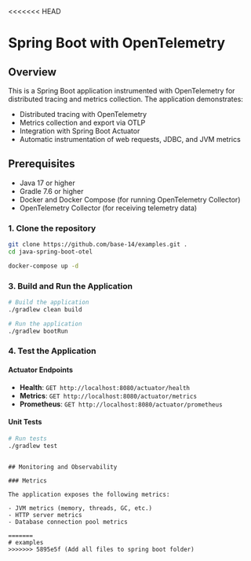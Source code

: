 <<<<<<< HEAD
# Spring Boot with OpenTelemetry
## Overview

This is a Spring Boot application instrumented with OpenTelemetry for distributed tracing and metrics collection. The application demonstrates:

- Distributed tracing with OpenTelemetry
- Metrics collection and export via OTLP
- Integration with Spring Boot Actuator
- Automatic instrumentation of web requests, JDBC, and JVM metrics

## Prerequisites

- Java 17 or higher
- Gradle 7.6 or higher
- Docker and Docker Compose (for running OpenTelemetry Collector)
- OpenTelemetry Collector (for receiving telemetry data)

### 1. Clone the repository

```bash
git clone https://github.com/base-14/examples.git .
cd java-spring-boot-otel
```



```bash
docker-compose up -d
```

### 3. Build and Run the Application

```bash
# Build the application
./gradlew clean build

# Run the application
./gradlew bootRun
```

### 4. Test the Application

#### Actuator Endpoints

- **Health**: `GET http://localhost:8080/actuator/health`
- **Metrics**: `GET http://localhost:8080/actuator/metrics`
- **Prometheus**: `GET http://localhost:8080/actuator/prometheus`

#### Unit Tests
```bash
# Run tests
./gradlew test
```
```

## Monitoring and Observability

### Metrics

The application exposes the following metrics:

- JVM metrics (memory, threads, GC, etc.)
- HTTP server metrics
- Database connection pool metrics

=======
# examples
>>>>>>> 5895e5f (Add all files to spring boot folder)
